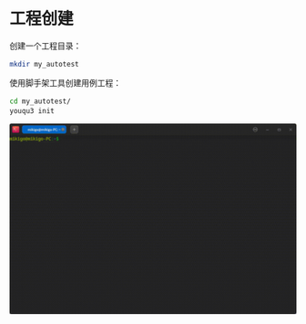 # 工程创建

创建一个工程目录：

```bash
mkdir my_autotest
```

使用脚手架工具创建用例工程：

```bash
cd my_autotest/
youqu3 init
```

![](/init.gif)
